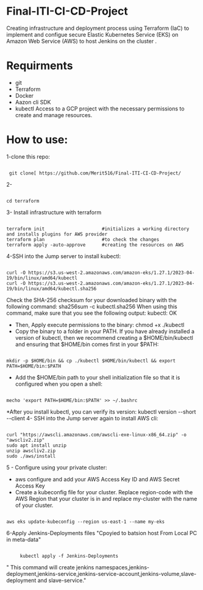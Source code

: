 # Final-ITI-CI-CD-Project
Creating infrastructure and deployment process using Terraform (IaC) to implement and configue secure Elastic Kubernetes Service (EKS) on Amazon Web Service (AWS) to host Jenkins on the cluster .
# Requirments
* git
* Terraform
* Docker
* Aazon cli SDK
* kubectl
Access to a GCP project with the necessary permissions to create and manage resources.
# How to use:
1-clone this repo:
<pre><code class="copy-button">
 git clone[ https://github.com/Merit516/Final-ITI-CI-CD-Project/
</code></pre>
2-
<pre><code class="copy-button">
cd terraform
</code></pre>
3- Install infrastructure with terraform
<pre><code class="copy-button">
terraform init                     #initializes a working directory and installs plugins for AWS provider
terraform plan                     #to check the changes
terraform apply -auto-approve      #creating the resources on AWS </clipboard-copy>
</code></pre>
4-SSH into the Jump server to install kubectl:
<pre><code class="copy-button">
curl -O https://s3.us-west-2.amazonaws.com/amazon-eks/1.27.1/2023-04-19/bin/linux/amd64/kubectl
curl -O https://s3.us-west-2.amazonaws.com/amazon-eks/1.27.1/2023-04-19/bin/linux/amd64/kubectl.sha256
</code></pre>

Check the SHA-256 checksum for your downloaded binary with the following command: sha256sum -c kubectl.sha256 When using this command, make sure that you see the following output: kubectl: OK
* Then, Apply execute permissions to the binary: chmod +x ./kubectl
*  Copy the binary to a folder in your PATH. If you have already installed a version of kubectl, then we recommend creating a $HOME/bin/kubectl and ensuring that $HOME/bin comes first in your $PATH:
<pre><code class="copy-button">
mkdir -p $HOME/bin && cp ./kubectl $HOME/bin/kubectl && export PATH=$HOME/bin:$PATH
</code></pre>
* Add the $HOME/bin path to your shell initialization file so that it is configured when you open a shell:
<pre><code class="copy-button">
mecho 'export PATH=$HOME/bin:$PATH' >> ~/.bashrc
</code></pre>
*After you install kubectl, you can verify its version: kubectl version --short --client
4-  SSH into the Jump server again to install AWS cli:
<pre><code class="copy-button">
curl "https://awscli.amazonaws.com/awscli-exe-linux-x86_64.zip" -o "awscliv2.zip"
sudo apt install unzip
unzip awscliv2.zip
sudo ./aws/install
</code></pre>
5 - Configure using your private cluster:
* aws configure and add your AWS Access Key ID and AWS Secret Access Key
* Create a kubeconfig file for your cluster. Replace region-code with the AWS Region that your cluster is in and replace my-cluster with the name of your cluster.
<pre><code class="copy-button">
aws eks update-kubeconfig --region us-east-1 --name my-eks
</code></pre>
6-Apply Jenkins-Deployments files "Cpoyied to batsion host  From Local PC in meta-data"
<pre><code class="copy-button">
     kubectl apply -f Jenkins-Deployments 
</code></pre>

" This command will create jenkins namespaces,jenkins-deployment,jenkins-service,jenkins-service-account,jenkins-volume,slave-deployment and slave-service."


